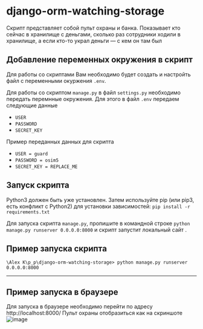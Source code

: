 # django-orm-watching-storage

Скрипт представляет собой пульт охраны и банка. Показывает кто сейчас в хранилище с деньгами, сколько раз сотрудники ходили в хранилище, а если кто-то украл деньги — с кем он там был

## Добавление переменных окружения в скрипт
Для работы со скриптами Вам необходимо будет создать и настройть файл с переменными окуржения `.env`.

Для работы со скриптом `manage.py` в файл  `settings.py` необходимо передать перемнные окружения. Для этого в файл `.env` передаем следующие данные
- `USER`
- `PASSWORD`
- `SECRET_KEY`


Пример переданных данных для скрипта 
- `USER = guard`
- `PASSWORD = osim5`
- `SECRET_KEY = REPLACE_ME`


## Запуск скрипта 
Python3 должен быть уже установлен. Затем используйте pip (или pip3, есть конфликт с Python2) для установки зависимостей:
`pip install -r requirements.txt`

Для запуска скрипта `manage.py`, пропишите в командной строке `python manage.py runserver 0.0.0.0:8000` и скрипт запустит локальный сайт .

## Пример запуска скриптa 
 `\Alex K\p_p\django-orm-watching-storage> python manage.py runserver 0.0.0.0:8000`
***
 
## Пример запуска в браузере
Для запуска в браузере необходимо перейти по адресу http://localhost:8000/
Пульт охраны отобразиться как на скриншоте 
![image](https://user-images.githubusercontent.com/66752812/173184520-61f8790d-be5d-4962-b931-0f8021798671.png)
